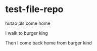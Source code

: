 # test-file-repo
hutao pls come home

I walk to burger king

Then I come back home from burger kind
